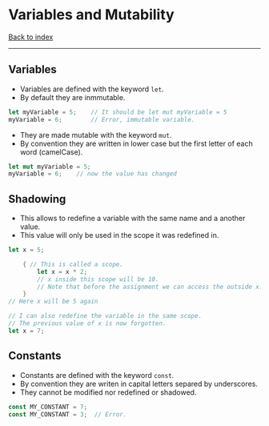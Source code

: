 # Variables and Mutability
[Back to index](../index.md)

---

## Variables
- Variables are defined with the keyword `let`.
- By default they are inmmutable.
```Rust
let myVariable = 5;    // It should be let mut myVariable = 5
myVariable = 6;        // Error, immutable variable.
```
- They are made mutable with the keyword `mut`.
- By convention they are written in lower case but the first letter of each word (camelCase).

```Rust
let mut myVariable = 5;
myVariable = 6;    // now the value has changed
```

## Shadowing
- This allows to redefine a variable with the same name and a another value.
- This value will only be used in the scope it was redefined in.
  
```Rust
let x = 5;

    { // This is called a scope.
        let x = x * 2;
        // x inside this scope will be 10.
        // Note that before the assignment we can access the outside x.
    }
// Here x will be 5 again

// I can also redefine the variable in the same scope.
// The previous value of x is now forgotten.
let x = 7;
```

## Constants
- Constants are defined with the keyword `const`.
- By convention they are writen in capital letters separed by underscores.
- They cannot be modified nor redefined or shadowed.
```Rust
const MY_CONSTANT = 7;
const MY_CONSTANT = 3;  // Error.
```